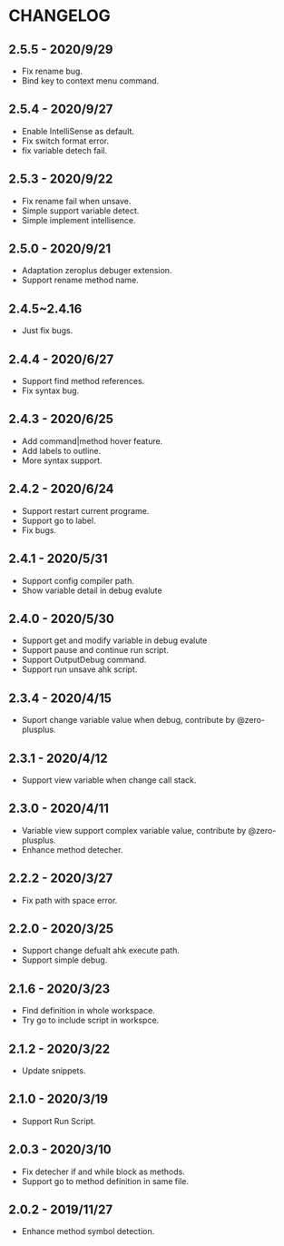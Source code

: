 # CHANGELOG

## 2.5.5 - 2020/9/29
- Fix rename bug.
- Bind key to context menu command.

## 2.5.4 - 2020/9/27
- Enable IntelliSense as default.
- Fix switch format error.
- fix variable detech fail.

## 2.5.3 - 2020/9/22
- Fix rename fail when unsave.
- Simple support variable detect.
- Simple implement intellisence.

## 2.5.0 - 2020/9/21
- Adaptation zeroplus debuger extension.
- Support rename method name.

## 2.4.5~2.4.16 
- Just fix bugs.

## 2.4.4 - 2020/6/27
- Support find method references.
- Fix syntax bug.

## 2.4.3 - 2020/6/25
- Add command|method hover feature.
- Add labels to outline.
- More syntax support.

## 2.4.2 - 2020/6/24
- Support restart current programe.
- Support go to label.
- Fix bugs.

## 2.4.1 - 2020/5/31
- Support config compiler path.
- Show variable detail in debug evalute

## 2.4.0 - 2020/5/30
- Support get and modify variable in debug evalute
- Support pause and continue run script.
- Support OutputDebug command.
- Support run unsave ahk script.

## 2.3.4 - 2020/4/15
- Suport change variable value when debug, contribute by @zero-plusplus.

## 2.3.1 - 2020/4/12
- Support view variable when change call stack.

## 2.3.0 - 2020/4/11
- Variable view support complex variable value, contribute by @zero-plusplus.
- Enhance method detecher.

## 2.2.2 - 2020/3/27
- Fix path with space error.

## 2.2.0 - 2020/3/25
- Support change defualt ahk execute path.
- Support simple debug.

## 2.1.6 - 2020/3/23
- Find definition in whole workspace.
- Try go to include script in workspce.

## 2.1.2 - 2020/3/22
- Update snippets.

## 2.1.0 - 2020/3/19
- Support Run Script.

## 2.0.3 - 2020/3/10
- Fix detecher if and while block as methods.
- Support go to method definition in same file.

## 2.0.2 - 2019/11/27
- Enhance method symbol detection.
